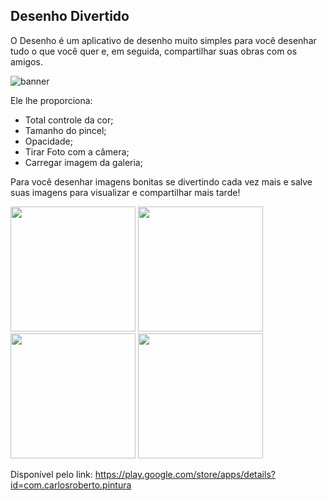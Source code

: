## Desenho Divertido

O Desenho é um aplicativo de desenho muito simples para você desenhar tudo o que você quer e, em seguida, compartilhar suas obras com os amigos.

![banner](https://user-images.githubusercontent.com/38302156/155972829-ec6af3ae-c89e-4eb8-be9a-9f4048976259.png)

Ele lhe proporciona:

- Total controle da cor;
- Tamanho do pincel;
- Opacidade;
- Tirar Foto com a câmera;
- Carregar imagem da galeria;

Para você desenhar imagens bonitas se divertindo cada vez mais e salve suas imagens para visualizar e compartilhar mais tarde!

<div>
    <img src='https://user-images.githubusercontent.com/38302156/155972916-2c896a84-c943-4daf-a008-1621ebfaa200.png' width=200px>
    <img src='https://user-images.githubusercontent.com/38302156/155972929-5eb9ca94-8929-4878-a163-3caf1284a92f.png' width=200px>
    <img src='https://user-images.githubusercontent.com/38302156/155972993-c4847847-ab90-4af0-b41b-6f5532f02be2.png' width=200px>
    <img src='https://user-images.githubusercontent.com/38302156/155973008-3df3bed8-8669-4f7e-a750-aef64477f7bf.png' width=200px>
</div>


Disponível pelo link: https://play.google.com/store/apps/details?id=com.carlosroberto.pintura
